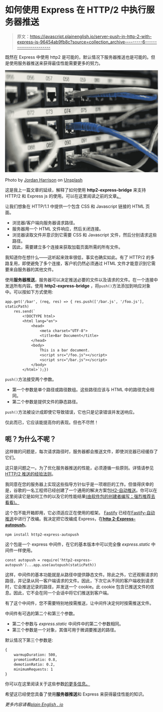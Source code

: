 # 如何使用 Express 在 HTTP/2 中执行服务器推送

> 原文：<https://javascript.plainenglish.io/server-push-in-http-2-with-express-js-96454ab9fb8c?source=collection_archive---------6----------------------->

既然在 Express 中使用 http2 是可能的，默认情况下服务器推送也是可能的。但是使用服务器推送来获得最佳性能需要更多的努力。

![](img/b3bd22bb11fca2ac278bc89bdc624254.png)

Photo by [Jordan Harrison](https://unsplash.com/@jordanharrison?utm_source=medium&utm_medium=referral) on [Unsplash](https://unsplash.com?utm_source=medium&utm_medium=referral)

这是我上一篇文章的延续，解释了如何使用 **http2-express-bridge** 来支持 HTTP/2 和 Express js 的使用。可以在这里阅读之前的文章[。](https://rahulramesha.medium.com/serving-hello-world-with-http2-and-express-js-4dd0ffe76860)

让我们想象在 HTTP/1.1 中提供一个包含 CSS 和 Javascript 链接的 HTML 页面。

*   浏览器/客户端向服务器请求路径。
*   服务器用一个 HTML 文件响应，然后关闭连接。
*   浏览器读取文件并意识到它需要 CSS 和 Javascript 文件，然后分别请求这些路径。
*   因此，需要建立多个连接来获取加载页面所需的所有文件。

我知道你在想什么——这听起来效率很低，事实也确实如此。有了 HTTP/2 的多路复用，即使避免了多个连接，客户机仍然必须通过 HTML 文件才能意识到它需要来自服务器的其他文件。

使用**服务器推送**，服务器可以决定推送必要的文件以及请求的文件。在一个连接中发送所有内容。使用 **http2-express-bridge** ，将`push()`方法添加到响应对象中。可以按如下方式使用:

```
app.get('/bar', (req, res) => { res.push(['/bar.js', '/foo.js'], staticPath)
    res.send(`
        <!DOCTYPE html>
        <html lang="en">
            <head>
                <meta charset="UTF-8">
                <title>Bar Document</title>
            </head>
            <body>
                This is a bar document.
                <script src="/foo.js"></script>
                <script src="/bar.js"></script>
            </body>
        </html>`);})
```

`push()`方法接受两个参数。

*   第一个参数是单个路径或路径数组。这些路径应该与 HTML 中的路径完全相同。
*   第二个参数是提供文件的静态路径。

`push()`方法被设计成即使它导致错误，它也只是记录错误并发送响应。

仅此而已，它应该能提高你的表现。但也不尽然！

## **呃？为什么不呢？**

这样做的问题是，每次请求路径时，服务器都会推送文件，即使浏览器已经缓存了它们。

这只是问题之一。为了优化服务器推送的性能，必须遵循一些原则。详情请参见[HTTP/2 推送的经验法则](https://docs.google.com/document/d/1K0NykTXBbbbTlv60t5MyJvXjqKGsCVNYHyLEXIxYMv0/edit?usp=sharing)。

我同意在您的服务器上实现这些指导方针似乎是一项艰巨的工作。但值得庆幸的是，谷歌的一名工程师已经创建了一个通用的解决方案包[H2-自动推送](https://www.npmjs.com/package/h2-auto-push)。你可以在这里阅读它是如何工作的以及它的性能结果[(由软件包的创建者编写；强烈推荐去看看)。](https://medium.com/the-node-js-collection/node-js-can-http-2-push-b491894e1bb1)

这个包不能开箱即用，它必须适应正在使用的框架。 [Fastify](https://www.fastify.io/) 已经在[Fastify-自动推送](https://www.npmjs.com/package/fastify-auto-push)中进行了改编。我决定把它改编成 Express，在[**http 2-Express-autopush**](https://www.npmjs.com/package/http2-express-autopush)。

```
npm install http2-express-autopush
```

这个包是一个 express 中间件，在它的基本版本中可以完全像 *express.static* 中间件一样使用。

```
const autopush = require('http2-express-autopush')...app.use(autopush(staticPath))
```

这样，中间件的基本功能就是从路径中提供静态文件。除此之外，它还观察请求的路径，并记录从同一客户端请求的文件。因此，下次它从不同的客户端收到请求时，它会推送记录的路径，并发送一个 cookie。此 cookie 包含已推送文件的信息。因此，它不会在同一个会话中将它们推送到客户端。

有了这个中间件，您不需要特别地按需推送，让中间件决定何时按需推送文件。

中间件有可选的第二个和第三个参数。

*   第二个参数与 *express.static* 中间件中的第二个参数相同。
*   第三个参数是一个对象，其值可用于微调要推送的路径。

默认情况下第三个参数是:

```
{  
    warmupDuration: 500,
    promotionRatio: 0.8,
    demotionRatio: 0.2,
    minimumRequests: 1 
}
```

你可以在这里阅读关于这些参数[的更多信息。](https://www.npmjs.com/package/h2-auto-push#assetcacheconfig)

希望这已经使您具备了使用**服务器推送**和 Express 来获得最佳性能的知识。

*更多内容请看*[*plain English . io*](http://plainenglish.io/)